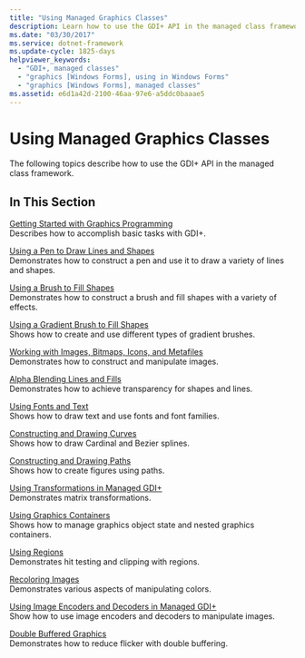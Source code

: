 ```yaml
---
title: "Using Managed Graphics Classes"
description: Learn how to use the GDI+ API in the managed class framework for Windows Forms using a selection of topics and tutorials.
ms.date: "03/30/2017"
ms.service: dotnet-framework
ms.update-cycle: 1825-days
helpviewer_keywords:
  - "GDI+, managed classes"
  - "graphics [Windows Forms], using in Windows Forms"
  - "graphics [Windows Forms], managed classes"
ms.assetid: e6d1a42d-2100-46aa-97e6-a5ddc0baaae5
---
```

# Using Managed Graphics Classes

The following topics describe how to use the GDI+ API in the managed class framework.

## In This Section

[Getting Started with Graphics Programming](getting-started-with-graphics-programming.md)\
Describes how to accomplish basic tasks with GDI+.

[Using a Pen to Draw Lines and Shapes](using-a-pen-to-draw-lines-and-shapes.md)\
Demonstrates how to construct a pen and use it to draw a variety of lines and shapes.

[Using a Brush to Fill Shapes](using-a-brush-to-fill-shapes.md)\
Demonstrates how to construct a brush and fill shapes with a variety of effects.

[Using a Gradient Brush to Fill Shapes](using-a-gradient-brush-to-fill-shapes.md)\
Shows how to create and use different types of gradient brushes.

[Working with Images, Bitmaps, Icons, and Metafiles](working-with-images-bitmaps-icons-and-metafiles.md)\
Demonstrates how to construct and manipulate images.

[Alpha Blending Lines and Fills](alpha-blending-lines-and-fills.md)\
Demonstrates how to achieve transparency for shapes and lines.

[Using Fonts and Text](using-fonts-and-text.md)\
Shows how to draw text and use fonts and font families.

[Constructing and Drawing Curves](constructing-and-drawing-curves.md)\
Shows how to draw Cardinal and Bezier splines.

[Constructing and Drawing Paths](constructing-and-drawing-paths.md)\
Shows how to create figures using paths.

[Using Transformations in Managed GDI+](using-transformations-in-managed-gdi.md)\
Demonstrates matrix transformations.

[Using Graphics Containers](using-graphics-containers.md)\
Shows how to manage graphics object state and nested graphics containers.

[Using Regions](using-regions.md)\
Demonstrates hit testing and clipping with regions.

[Recoloring Images](recoloring-images.md)\
Demonstrates various aspects of manipulating colors.

[Using Image Encoders and Decoders in Managed GDI+](using-image-encoders-and-decoders-in-managed-gdi.md)\
Show how to use image encoders and decoders to manipulate images.

[Double Buffered Graphics](double-buffered-graphics.md)\
Demonstrates how to reduce flicker with double buffering.
